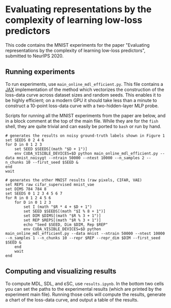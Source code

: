 # Evaluating representations by the complexity of learning low-loss predictors

This code contains the MNIST experiments for the paper "Evaluating representations by the complexity of learning low-loss predictors", submitted to NeurIPS 2020.

## Running experiments

To run experiments, use `main_online_mdl_efficient.py`. This file contains a [JAX](https://jax.readthedocs.io/en/latest/) implementation of the method which vectorizes the construction of the loss-data curve across dataset sizes and random seeds. This enables it to be highly efficient; on a modern GPU it should take less than a minute to construct a 10-point loss-data curve with a two-hidden-layer MLP probe.

Scripts for running all the MNIST experiments from the paper are below, and in a block comment at the top of the main file. While they are for the `fish` shell, they are quite trivial and can easily be ported to `bash` or run by hand.

```fish
# generates the results on noisy ground-truth labels shown in Figure 1
set SEEDS 0 2 4 6
for D in 0 1 2 3
    set SEED $SEEDS[(math "$D + 1")]
    env CUDA_VISIBLE_DEVICES=$D python main_online_mdl_efficient.py --data mnist_noisygt --ntrain 50000 --ntest 10000 --n_samples 2 --n_chunks 10 --first_seed $SEED &
end
wait

# generates the other MNIST results (raw pixels, CIFAR, VAE)
set REPS raw cifar_supervised mnist_vae
set DIMS 784 784 8
set SEEDS 0 1 2 3 4 5 6 7
for R in 0 1 2 4 5 6
    for D in 0 1 2 3
        set I (math "$R * 4 + $D + 1")
        set SEED $SEEDS[(math "$I % 8 + 1")]
        set DIM $DIMS[(math "$R % 3 + 1")]
        set REP $REPS[(math "$R % 3 + 1")]
        echo "Seed $SEED, Dim $DIM, Rep $REP"
        env CUDA_VISIBLE_DEVICES=$D python main_online_mdl_efficient.py --data mnist --ntrain 50000 --ntest 10000 --n_samples 1 --n_chunks 10 --repr $REP --repr_dim $DIM --first_seed $SEED &
    end
    wait
end
```

## Computing and visualizing results

To compute MDL, SDL, and εSC, use `results.ipynb`. In the bottom two cells you can set the paths to the experimental results (which are printed by the experiment main file). Running those cells will compute the results, generate a chart of the loss-data curve, and output a table of the results.